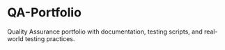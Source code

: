 # QA-Portfolio
Quality Assurance portfolio with documentation, testing scripts, and real-world testing practices.
